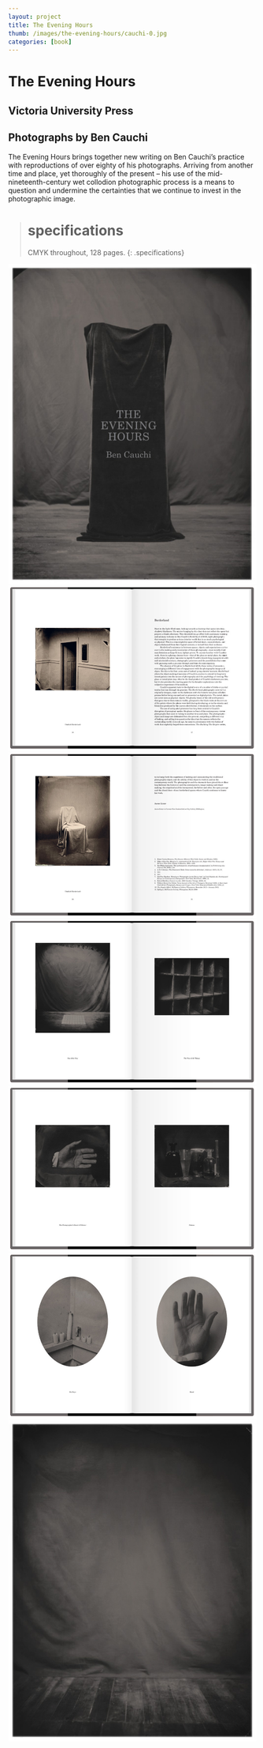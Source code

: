 ```yaml
---
layout: project
title: The Evening Hours
thumb: /images/the-evening-hours/cauchi-0.jpg
categories: [book]
---
```


# The Evening Hours

## Victoria University Press

## Photographs by Ben Cauchi

The Evening Hours brings together new writing on Ben Cauchi’s practice with reproductions of over eighty of his photographs. Arriving from another time and place, yet thoroughly of the present – his use of the mid-nineteenth-century wet collodion photographic process is a means to question and undermine the certainties that we continue to invest in the photographic image.

> # specifications
> CMYK throughout, 128 pages.
{: .specifications}

![](/images/the-evening-hours/cauchi-1.jpg)
![](/images/the-evening-hours/cauchi-2.jpg)
![](/images/the-evening-hours/cauchi-3.jpg)
![](/images/the-evening-hours/cauchi-4.jpg)
![](/images/the-evening-hours/cauchi-5.jpg)
![](/images/the-evening-hours/cauchi-6.jpg)
![](/images/the-evening-hours/cauchi-7.jpg)